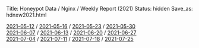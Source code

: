 Title: Honeypot Data / Nginx / Weekly Report (2021)
Status: hidden
Save_as: hdnxw2021.html

[2021-05-12](/hdnxw20210512) / [2021-05-16]() / [2021-05-23]() / [2021-05-30]()  
[2021-06-07]() / [2021-06-13]() / [2021-06-20]() / [2021-06-27]()  
[2021-07-04]() / [2021-07-11]() / [2021-07-18]() / [2021-07-25]()  
